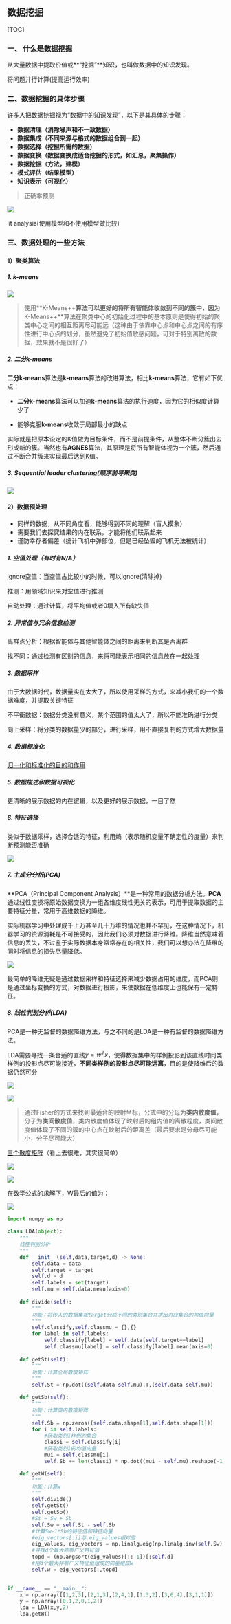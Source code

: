 ## 数据挖掘

[TOC]

### 一、 什么是数据挖掘

从大量数据中提取价值或**“挖掘”**知识，也叫做数据中的知识发现。

将问题并行计算(提高运行效率)

### 二、数据挖掘的具体步骤

许多人把数据挖掘视为“数据中的知识发现”，以下是其具体的步骤：

- **数据清理（消除噪声和不一致数据）**
- **数据集成（不同来源与格式的数据组合到一起）**
- **数据选择（挖掘所需的数据）**
- **数据变换（数据变换成适合挖掘的形式，如汇总，聚集操作）**
- **数据挖掘（方法，建模）**
- **模式评估（结果模型）**
- **知识表示（可视化）**

> 正确率预测  

![](https://cdn.jsdelivr.net/gh/Mark-Zhangbinghan/QG_Summer_Camp@main/picture/202407270027312.png)

lit analysis(使用模型和不使用模型做比较)



### 三、数据处理的一些方法

#### 1）聚类算法

##### 1. k-means

![](https://cdn.jsdelivr.net/gh/Mark-Zhangbinghan/QG_Summer_Camp@main/picture/202407271137029.png)

> 使用**K-Means++**算法可以更好的将所有智能体收敛到不同的簇中，因为**K-Means++**算法在聚类中心的初始化过程中的基本原则是使得初始的聚类中心之间的相互距离尽可能远（这种由于依靠中心点和中心点之间的有序性进行中心点的划分，虽然避免了初始值敏感问题，可对于特别离散的数据，效果就不是很好了）



##### 2. 二分k-means

**二分k-means**算法是**k-means**算法的改进算法，相比**k-means**算法，它有如下优点：

- **二分k-means**算法可以加速**k-means**算法的执行速度，因为它的相似度计算少了

- 能够克服**k-means**收敛于局部最小的缺点

实际就是把原本设定的K值做为目标条件，而不是前提条件，从整体不断分簇出去形成新的簇。当然也有**AGNES**算法，其原理是将所有智能体视为一个簇，然后通过不断合并簇来实现最后达到K值。



##### 3. Sequential leader clustering(顺序前导聚类)

![](https://cdn.jsdelivr.net/gh/Mark-Zhangbinghan/QG_Summer_Camp@main/picture/202407271208156.png)

#### 2）数据预处理

- 同样的数据，从不同角度看，能够得到不同的理解（盲人摸象）
- 需要我们去探究结果的内在联系，才能将他们联系起来
- 谨防幸存者偏差（统计飞机中弹部位，但是已经坠毁的飞机无法被统计）

##### 1. 空值处理（有时有N/A）

ignore空值：当空值占比较小的时候，可以ignore(清除掉)

推测：用领域知识来对空值进行推测

自动处理：通过计算，将平均值或者0填入所有缺失值



##### 2. 异常值与冗余信息检测

离群点分析：根据智能体与其他智能体之间的距离来判断其是否离群

找不同：通过检测有区别的信息，来将可能表示相同的信息放在一起处理



##### 3. 数据采样

由于大数据时代，数据量实在太大了，所以使用采样的方式，来减小我们的一个数据难度，并提取关键特征

不平衡数据：数据分类没有意义，某个范围的值太大了，所以不能准确进行分类

向上采样：将分类的数据量少的部分，进行采样，用不直接复制的方式增大数据量



##### 4. 数据标准化

[归一化和标准化的目的和作用](C:\Users\24468\Desktop\QG人工智能组\Python学习\Python笔记\归一化和标准化的目的和作用.md)



##### 5. 数据描述和数据可视化

更清晰的展示数据的内在逻辑，以及更好的展示数据，一目了然



##### 6. 特征选择

类似于数据采样，选择合适的特征，利用熵（表示随机变量不确定性的度量）来判断预测能否准确

![](https://cdn.jsdelivr.net/gh/Mark-Zhangbinghan/QG_Summer_Camp@main/picture/202407271737810.png)



##### 7. 主成分分析(PCA)

**PCA（Principal Component Analysis）**是一种常用的数据分析方法。**PCA**通过线性变换将原始数据变换为一组各维度线性无关的表示，可用于提取数据的主要特征分量，常用于高维数据的降维。

实际机器学习中处理成千上万甚至几十万维的情况也并不罕见，在这种情况下，机器学习的资源消耗是不可接受的，因此我们必须对数据进行降维。降维当然意味着信息的丢失，不过鉴于实际数据本身常常存在的相关性，我们可以想办法在降维的同时将信息的损失尽量降低。

![](https://cdn.jsdelivr.net/gh/Mark-Zhangbinghan/QG_Summer_Camp@main/picture/202407281035538.png)

最简单的降维无疑是通过数据采样和特征选择来减少数据占用的维度，而PCA则是通过坐标变换的方式，对数据进行投影，来使数据在低维度上也能保有一定特征。



##### 8. 线性判别分析(LDA)

PCA是一种无监督的数据降维方法，与之不同的是LDA是一种有监督的数据降维方法。

LDA需要寻找一条合适的直线$y = w^Tx$，使得数据集中的样例投影到该直线时同类样例的投影点尽可能接近，**不同类样例的投影点尽可能远离**，目的是使降维后的数据仍然可分

![](https://cdn.jsdelivr.net/gh/Mark-Zhangbinghan/QG_Summer_Camp@main/picture/202407301613457.png)

![](https://cdn.jsdelivr.net/gh/Mark-Zhangbinghan/QG_Summer_Camp@main/picture/202407301602940.png)

> 通过Fisher的方式来找到最适合的映射坐标，公式中的分母为**类内散度值**，分子为**类间散度值**，类内散度值体现了映射后的组内值的离散程度，类间散度值体现了不同的簇的中心点在映射后的距离差（最后要求是分母尽可能小，分子尽可能大）

[三个散度矩阵](https://blog.csdn.net/weixin_38313518/article/details/76623744)（看上去很难，其实很简单）

![](https://cdn.jsdelivr.net/gh/Mark-Zhangbinghan/QG_Summer_Camp@main/picture/202407301623522.png)

![](https://cdn.jsdelivr.net/gh/Mark-Zhangbinghan/QG_Summer_Camp@main/picture/202407301632778.png)

在数学公式的求解下，W最后的值为：

![](https://cdn.jsdelivr.net/gh/Mark-Zhangbinghan/QG_Summer_Camp@main/picture/202407301634080.png)

```python
import numpy as np

class LDA(object):
    """
    线性判别分析
    """
    def __init__(self,data,target,d) -> None:
        self.data = data
        self.target = target
        self.d = d
        self.labels = set(target)
        self.mu = self.data.mean(axis=0)
    
    def divide(self):
        """
        功能：将传入的数据集按target分成不同的类别集合并求出对应集合的均值向量
        """
        self.classify,self.classmu = {},{}
        for label in self.labels:
            self.classify[label] = self.data[self.target==label]
            self.classmu[label] = self.classify[label].mean(axis=0)
    
    def getSt(self):
        """
        功能：计算全局散度矩阵
        """
        self.St = np.dot((self.data-self.mu).T,(self.data-self.mu))

    def getSb(self):
        """
        功能：计算类内散度矩阵
        """
        self.Sb = np.zeros((self.data.shape[1],self.data.shape[1]))
        for i in self.labels:
            #获取类别i样例的集合
            classi = self.classify[i]
            #获取类别i的均值向量
            mui = self.classmu[i]
            self.Sb += len(classi) * np.dot((mui - self.mu).reshape(-1,1),(mui - self.mu).reshape(1,-1))

    def getW(self):
        """
        功能：计算w
        """
        self.divide()
        self.getSt()
        self.getSb()
        #St = Sw + Sb
        self.Sw = self.St - self.Sb 
        #计算Sw-1*Sb的特征值和特征向量
        #eig_vectors[:i]与 eig_values相对应
        eig_values, eig_vectors = np.linalg.eig(np.linalg.inv(self.Sw).dot(self.Sb))
        #寻找d个最大非零广义特征值
        topd = (np.argsort(eig_values)[::-1])[:self.d]
        #用d个最大非零广义特征值组成的向量组成w
        self.w = eig_vectors[:,topd]
        

if __name__ == "__main__":
    x = np.array([[1,2,3],[2,1,3],[2,4,1],[1,3,2],[3,6,4],[3,1,1]])
    y = np.array([0,1,2,0,1,2])
    lda = LDA(x,y,2)
    lda.getW()
```

